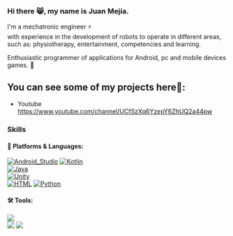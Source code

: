 ### Hi there 😸, my name is Juan Mejía.

I'm a mechatronic engineer ⚡
</br>
with experience in the development of robots to operate in different areas,
</br>
such as: physiotherapy, entertainment, competencies and learning.

Enthusiastic programmer of applications for Android, pc and mobile devices games. 🚀


## You can see some of my projects here🎨:
- Youtube https://www.youtube.com/channel/UCfSzXq6YzepY6ZhUQ2a44pw

### Skills
#### 💪 Platforms & Languages:

[![Android_Studio](https://img.shields.io/badge/Android-3DDC84?style=for-the-badge&logo=android-studio&logoColor=white&labelColor=blue)]()
[![Kotlin](https://img.shields.io/badge/Kotlin-FFCA28?style=for-the-badge&logo=kotlin&logoColor=white&labelColor=red)]()
</br>
[![Java](https://img.shields.io/badge/Java-007396?style=for-the-badge&logo=java&logoColor=white&labelColor=red)]()
</br>
[![Unity](https://img.shields.io/badge/Unity-434141?style=for-the-badge&logo=unity&logoColor=white&labelColor=black)]()
</br>
[![HTML](https://img.shields.io/badge/Html-8BC34A?style=for-the-badge&logo=html&logoColor=white&labelColor=black)]()
[![Python](https://img.shields.io/badge/Python-FF7272?style=for-the-badge&logo=python&logoColor=yellow&labelColor=434141)]()

#### 🛠 Tools:
<p>
  <img src="https://img.shields.io/badge/Firebase-FFCA28?style=flat-square&logo=Firebase&logoColor=black"/>
  </br>
  <img src="https://img.shields.io/badge/Git-F05032?style=flat-square&logo=Git&logoColor=white"/>
  <img src="https://img.shields.io/badge/Github-FFFFFF?style=flat-square&logo=Github&logoColor=black"/>
</p>
<!--
**JUANES545/JUANES545** is a ✨ _special_ ✨ repository because its `README.md` (this file) appears on your GitHub profile.

Here are some ideas to get you started:

- 🔭 I’m currently working on ...
- 🌱 I’m currently learning ...
- 👯 I’m looking to collaborate on ...
- 🤔 I’m looking for help with ...
- 💬 Ask me about ...
- 📫 How to reach me: ...
- 😄 Pronouns: ...
- ⚡ Fun fact: ...
-->
